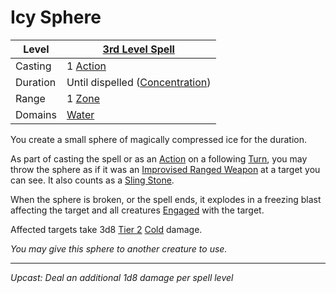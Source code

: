# Icy Sphere

| Level    | [3rd Level Spell](3rd%20Level%20Spells.md)                            |
| -------- | --------------------------------------------------------------------- |
| Casting  | 1 [Action](../../../../Game%20Procedures/Core%20Procedures/Action.md) |
| Duration | Until dispelled ([Concentration](../../Concentration.md))             |
| Range    | 1 [Zone](../../../../Game%20Procedures/Core%20Procedures/Zone.md)     |
| Domains  | [Water](../../Spell%20Domains/Water.md)                               |

You create a small sphere of magically compressed ice for the duration.

As part of casting the spell or as an [Action](../../../../Game%20Procedures/Core%20Procedures/Action.md) on a following [Turn](../../../../Game%20Procedures/Core%20Procedures/Turn.md), you may throw the sphere as if it was an [Improvised Ranged Weapon](../../../../Game%20Procedures/Combat/Ranged%20Attack.md#Improvised%20Ranged%20Weapons) at a target you can see. It also counts as a [Sling Stone](../../../../Items%20and%20Gear/Weapons/Ammo/Sling%20Stone.md).

When the sphere is broken, or the spell ends, it explodes in a freezing blast affecting the target and all creatures [Engaged](../../../../Game%20Procedures/Conditions/Engaged.md) with the target.

Affected targets take 3d8 [Tier 2](../../../../Game%20Procedures/Combat/Damage/Damage%20Tiers/Tier%202.md) [Cold](../../../../Game%20Procedures/Combat/Damage/Damage%20Types/Cold.md) damage.

*You may give this sphere to another creature to use.*

---
*Upcast: Deal an additional 1d8 damage per spell level*
